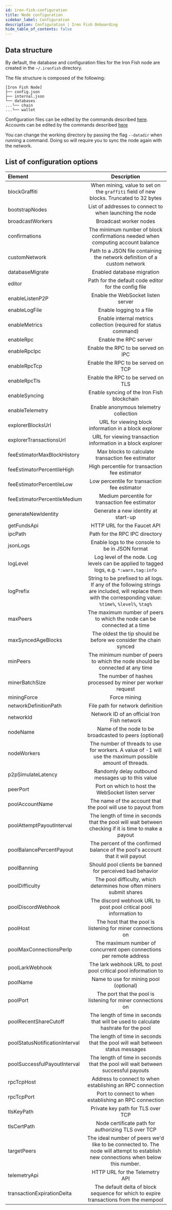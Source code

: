 ```yaml
---
id: iron-fish-configuration
title: Node configuration
sidebar_label: Configuration
description: Configuration | Iron Fish Onboarding
hide_table_of_contents: false
---
```


## Data structure
By default, the database and configuration files for the Iron Fish node are created in the `~/.ironfish` directory.

The file structure is composed of the following:
```
[Iron Fish Node]
├── config.json
├── internal.json
└── databases
...└── chain
...└── wallet
```

Configuration files can be edited by the commands described [here](cli.md#config).
Accounts can be edited by the commands described [here](cli.md#wallet--accounts)

You can change the working directory by passing the flag `--datadir` when running a command. Doing so will require you to sync the node again with the network.

## List of configuration options

| Element                           | Description |
| :--------                         | :-------------------------------------------------------------------------------------: |
| blockGraffiti                     | When mining, value to set on the `graffiti` field of new blocks. Truncated to 32 bytes |
| bootstrapNodes                    | List of addresses to connect to when launching the node |
| broadcastWorkers                  | Broadcast worker nodes |
| confirmations                     | The minimum number of block confirmations needed when computing account balance |
| customNetwork                     | Path to a JSON file containing the network definition of a custom network |
| databaseMigrate                   | Enabled database migration |
| editor                            | Path for the default code editor for the config file |
| enableListenP2P                   | Enable the WebSocket listen server |
| enableLogFile                     | Enable logging to a file |
| enableMetrics                     | Enable internal metrics collection (required for status command) |
| enableRpc                         | Enable the RPC server |
| enableRpcIpc                      | Enable the RPC to be served on IPC |
| enableRpcTcp                      | Enable the RPC to be served on TCP |
| enableRpcTls                      | Enable the RPC to be served on TLS |
| enableSyncing                     | Enable syncing of the Iron Fish blockchain |
| enableTelemetry                   | Enable anonymous telemetry collection |
| explorerBlocksUrl                 | URL for viewing block information in a block explorer |
| explorerTransactionsUrl           | URL for viewing transaction information in a block explorer |
| feeEstimatorMaxBlockHistory       | Max blocks to calculate transaction fee estimator |
| feeEstimatorPercentileHigh        | High percentile for transaction fee estimator |
| feeEstimatorPercentileLow         | Low percentile for transaction fee estimator |
| feeEstimatorPercentileMedium      | Medium percentile for transaction fee estimator |
| generateNewIdentity               | Generate a new identity at start-up |
| getFundsApi                       | HTTP URL for the Faucet API |
| ipcPath                           | Path for the RPC IPC directory |
| jsonLogs                          | Enable logs to the console to be in JSON format |
| logLevel                          | Log level of the node. Log levels can be applied to tagged logs, e.g. `*:warn,tag:info` |
| logPrefix                         | String to be prefixed to all logs. If any of the following strings are included, will replace them with the corresponding value: `%time%`, `%level%`, `%tag%` |
| maxPeers                          | The maximum number of peers to which the node can be connected at a time |
| maxSyncedAgeBlocks                | The oldest the tip should be before we consider the chain synced |
| minPeers                          | The minimum number of peers to which the node should be connected at any time |
| minerBatchSize                    | The number of hashes processed by miner per worker request |
| miningForce                       | Force mining |
| networkDefinitionPath             | File path for network definition |
| networkId                         | Network ID of an official Iron Fish network |
| nodeName                          | Name of the node to be broadcasted to peers (optional) |
| nodeWorkers                       | The number of threads to use for workers. A value of -1 will use the maximum possible amount of threads.
| p2pSimulateLatency                | Randomly delay outbound messages up to this value |
| peerPort                          | Port on which to host the WebSocket listen server |
| poolAccountName                   | The name of the account that the pool will use to payout from |
| poolAttemptPayoutInterval         | The length of time in seconds that the pool will wait between checking if it is time to make a payout |
| poolBalancePercentPayout          | The percent of the confirmed balance of the pool's account that it will payout |
| poolBanning                       | Should pool clients be banned for perceived bad behavior |
| poolDifficulty                    | The pool difficulty, which determines how often miners submit shares |
| poolDiscordWebhook                | The discord webhook URL to post pool critical pool information to |
| poolHost                          | The host that the pool is listening for miner connections on |
| poolMaxConnectionsPerIp           | The maximum number of concurrent open connections per remote address |
| poolLarkWebhook                   | The lark webhook URL to post pool critical pool information to |
| poolName                          | Name to use for mining pool (optional) |
| poolPort                          | The port that the pool is listening for miner connections on |
| poolRecentShareCutoff             | The length of time in seconds that will be used to calculate hashrate for the pool |
| poolStatusNotificationInterval    | The length of time in seconds that the pool will wait between status messages |
| poolSuccessfulPayoutInterval      | The length of time in seconds that the pool will wait between successful payouts |
| rpcTcpHost                        | Address to connect to when establishing an RPC connection |
| rpcTcpPort                        | Port to connect to when establishing an RPC connection |
| tlsKeyPath                        | Private key path for TLS over TCP |
| tlsCertPath                       | Node certificate path for authorizing TLS over TCP |
| targetPeers                       | The ideal number of peers we'd like to be connected to. The node will attempt to establish new connections when below this number. |
| telemetryApi                      | HTTP URL for the Telemetry API |
| transactionExpirationDelta        | The default delta of block sequence for which to expire transactions from the mempool |
